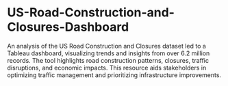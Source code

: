 # US-Road-Construction-and-Closures-Dashboard

An analysis of the US Road Construction and Closures dataset led to a Tableau dashboard, visualizing trends and insights from over 6.2 million records. The tool highlights road construction patterns, closures, traffic disruptions, and economic impacts. This resource aids stakeholders in optimizing traffic management and prioritizing infrastructure improvements.
